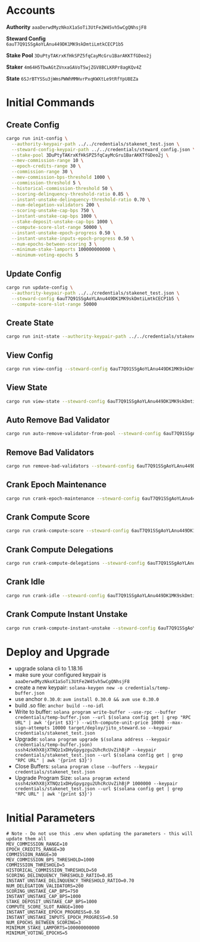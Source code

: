 
# Accounts

**Authority** 
`aaaDerwdMyzNkoX1aSoTi3UtFe2W45vh5wCgQNhsjF8`

**Steward Config**   
`6auT7Q91SSgAoYLAnu449DK1MK9skDmtiLmtkCECP1b5`

**Stake Pool**
`3DuPtyTAKrxKfHkSPZ5fqCayMcGru1BarAKKTfGDeo2j`

**Staker**
`4m64H5TbwAGtZVnxaGAVoTSwjZGV8BCLKRPr8agKQv4Z`

**State**
`6SJrBTYSSu3jWmsPWWhMMHvrPxqKWXtLe9tRfYpU8EZa`

# Initial Commands

## Create Config
```bash
cargo run init-config \
  --authority-keypair-path ../../credentials/stakenet_test.json \
  --steward-config-keypair-path ../../credentials/steward_config.json \
  --stake-pool 3DuPtyTAKrxKfHkSPZ5fqCayMcGru1BarAKKTfGDeo2j \
  --mev-commission-range 10 \
  --epoch-credits-range 30 \
  --commission-range 30 \
  --mev-commission-bps-threshold 1000 \
  --commission-threshold 5 \
  --historical-commission-threshold 50 \
  --scoring-delinquency-threshold-ratio 0.85 \
  --instant-unstake-delinquency-threshold-ratio 0.70 \
  --num-delegation-validators 200 \
  --scoring-unstake-cap-bps 750 \
  --instant-unstake-cap-bps 1000 \
  --stake-deposit-unstake-cap-bps 1000 \
  --compute-score-slot-range 50000 \
  --instant-unstake-epoch-progress 0.50 \
  --instant-unstake-inputs-epoch-progress 0.50 \
  --num-epochs-between-scoring 3 \
  --minimum-stake-lamports 100000000000 \
  --minimum-voting-epochs 5
```

## Update Config
```bash
cargo run update-config \
  --authority-keypair-path ../../credentials/stakenet_test.json \
  --steward-config 6auT7Q91SSgAoYLAnu449DK1MK9skDmtiLmtkCECP1b5 \
  --compute-score-slot-range 50000 
```

## Create State
```bash
cargo run init-state --authority-keypair-path ../../credentials/stakenet_test.json --stake-pool 3DuPtyTAKrxKfHkSPZ5fqCayMcGru1BarAKKTfGDeo2j --steward-config 6auT7Q91SSgAoYLAnu449DK1MK9skDmtiLmtkCECP1b5
```

## View Config
```bash
cargo run view-config --steward-config 6auT7Q91SSgAoYLAnu449DK1MK9skDmtiLmtkCECP1b5
```

## View State
```bash
cargo run view-state --steward-config 6auT7Q91SSgAoYLAnu449DK1MK9skDmtiLmtkCECP1b5
```

## Auto Remove Bad Validator
```bash
cargo run auto-remove-validator-from-pool --steward-config 6auT7Q91SSgAoYLAnu449DK1MK9skDmtiLmtkCECP1b5 --payer-keypair-path ../../credentials/stakenet_test.json --validator-index-to-remove 1397
```

## Remove Bad Validators
```bash
cargo run remove-bad-validators --steward-config 6auT7Q91SSgAoYLAnu449DK1MK9skDmtiLmtkCECP1b5 --payer-keypair-path ../../credentials/stakenet_test.json
```

## Crank Epoch Maintenance
```bash
cargo run crank-epoch-maintenance --steward-config 6auT7Q91SSgAoYLAnu449DK1MK9skDmtiLmtkCECP1b5 --payer-keypair-path ../../credentials/stakenet_test.json
```

## Crank Compute Score
```bash
cargo run crank-compute-score --steward-config 6auT7Q91SSgAoYLAnu449DK1MK9skDmtiLmtkCECP1b5 --payer-keypair-path ../../credentials/stakenet_test.json
```

## Crank Compute Delegations
```bash
cargo run crank-compute-delegations --steward-config 6auT7Q91SSgAoYLAnu449DK1MK9skDmtiLmtkCECP1b5 --payer-keypair-path ../../credentials/stakenet_test.json
```

## Crank Idle
```bash
cargo run crank-idle --steward-config 6auT7Q91SSgAoYLAnu449DK1MK9skDmtiLmtkCECP1b5 --payer-keypair-path ../../credentials/stakenet_test.json
```

## Crank Compute Instant Unstake
```bash
cargo run crank-compute-instant-unstake --steward-config 6auT7Q91SSgAoYLAnu449DK1MK9skDmtiLmtkCECP1b5 --payer-keypair-path ../../credentials/stakenet_test.json
```

# Deploy and Upgrade

- upgrade solana cli to 1.18.16
- make sure your configured keypair is `aaaDerwdMyzNkoX1aSoTi3UtFe2W45vh5wCgQNhsjF8`
- create a new keypair: `solana-keygen new -o credentials/temp-buffer.json`
- use anchor `0.30.0`: `avm install 0.30.0 && avm use 0.30.0`
- build .so file: `anchor build --no-idl`
- Write to buffer: `solana program write-buffer --use-rpc --buffer credentials/temp-buffer.json --url $(solana config get | grep "RPC URL" | awk '{print $3}') --with-compute-unit-price 10000 --max-sign-attempts 10000 target/deploy/jito_steward.so --keypair credentials/stakenet_test.json`
- Upgrade: `solana program upgrade $(solana address --keypair credentials/temp-buffer.json) sssh4zkKhX8jXTNQz1xDHyGpygzgu2UhcRcUvZihBjP --keypair credentials/stakenet_test.json --url $(solana config get | grep "RPC URL" | awk '{print $3}')`
- Close Buffers: `solana program close --buffers --keypair credentials/stakenet_test.json`
- Upgrade Program Size: `solana program extend sssh4zkKhX8jXTNQz1xDHyGpygzgu2UhcRcUvZihBjP 1000000 --keypair credentials/stakenet_test.json --url $(solana config get | grep "RPC URL" | awk '{print $3}')`

# Initial Parameters

```env
# Note - Do not use this .env when updating the parameters - this will update them all
MEV_COMMISSION_RANGE=10
EPOCH_CREDITS_RANGE=30
COMMISSION_RANGE=30
MEV_COMMISSION_BPS_THRESHOLD=1000
COMMISSION_THRESHOLD=5
HISTORICAL_COMMISSION_THRESHOLD=50
SCORING_DELINQUENCY_THRESHOLD_RATIO=0.85
INSTANT_UNSTAKE_DELINQUENCY_THRESHOLD_RATIO=0.70
NUM_DELEGATION_VALIDATORS=200
SCORING_UNSTAKE_CAP_BPS=750
INSTANT_UNSTAKE_CAP_BPS=1000
STAKE_DEPOSIT_UNSTAKE_CAP_BPS=1000
COMPUTE_SCORE_SLOT_RANGE=1000
INSTANT_UNSTAKE_EPOCH_PROGRESS=0.50
INSTANT_UNSTAKE_INPUTS_EPOCH_PROGRESS=0.50
NUM_EPOCHS_BETWEEN_SCORING=3
MINIMUM_STAKE_LAMPORTS=100000000000
MINIMUM_VOTING_EPOCHS=5
```